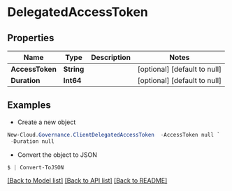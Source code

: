 # DelegatedAccessToken
## Properties

Name | Type | Description | Notes
------------ | ------------- | ------------- | -------------
**AccessToken** | **String** |  | [optional] [default to null]
**Duration** | **Int64** |  | [optional] [default to null]

## Examples

- Create a new object
```powershell
New-Cloud.Governance.ClientDelegatedAccessToken  -AccessToken null `
 -Duration null
```

- Convert the object to JSON
```powershell
$ | Convert-ToJSON
```


[[Back to Model list]](../README.md#documentation-for-models) [[Back to API list]](../README.md#documentation-for-api-endpoints) [[Back to README]](../README.md)

